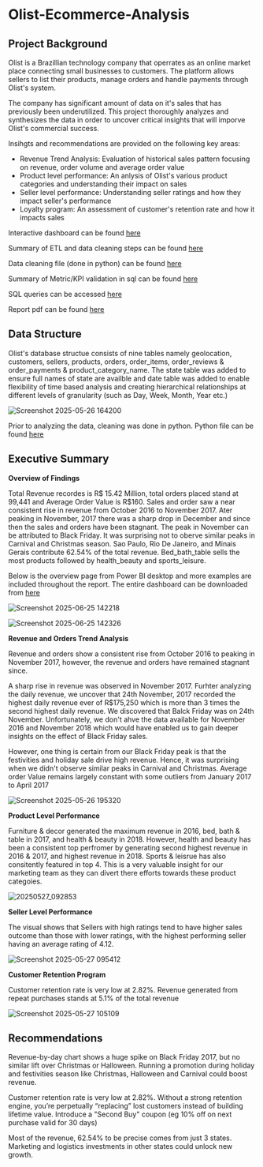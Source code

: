 # Olist-Ecommerce-Analysis

## Project Background
Olist is a Brazillian technology company that operrates as an online market place connecting small businesses to customers. The platform allows sellers to list their products, manage orders and handle payments through Olist's system.

The company has significant amount of data on it's sales that has previously been underutilized. This project thoroughly analyzes and synthesizes the data in order to uncover critical insights that will imporve Olist's commercial success.

Insihgts and recommendations are provided on the following key areas:

- Revenue Trend Analysis: Evaluation of historical sales pattern focusing on revenue, order volume and average order value
- Product level performance: An anlysis of Olist's various product categories and understanding their impact on sales
- Seller level performance: Understanding seller ratings and how they impact seller's performance
- Loyalty program: An assessment of customer's retention rate and how it impacts sales

Interactive dashboard can be found [here](Olist.pbix)

Summary of ETL and data cleaning steps can be found [here](ETL_and_data_cleaning_steps.pdf)

Data cleaning file (done in python) can be found [here](Data_Cleaning_Pandas.ipynb)

Summary of Metric/KPI validation in sql can be found [here](Data_metric_validation.pdf)

SQL queries can be accessed [here](Sql_validation.sql)

Report pdf can be found [here](Olist_report.pdf)


## Data Structure

Olist's database structue consists of nine tables namely geolocation, customers, sellers, products, orders, order_items, order_reviews & order_payments & product_category_name. The state table was added to ensure full names of state are availble and date table was added to enable flexibility of time based analysis and creating hierarchical relationships at different levels of granularity (such as Day, Week, Month, Year etc.)



![Screenshot 2025-05-26 164200](https://github.com/user-attachments/assets/9f75e785-07b6-4a46-93bc-8ba83006730e)

Prior to analyzing the data, cleaning was done in python. Python file can be found [here](Data_cleaning_pandas.pdf)

## Executive Summary

**Overview of Findings**

Total Revenue recordes is R$ 15.42 Million, total orders placed stand at 99,441 and Average Order Value is R$160. Sales and order saw a near consistent rise in revenue from October 2016 to November 2017. Ater peaking in November, 2017 there was a sharp drop in December and since then the sales and orders have been stagnant. The peak in November can be attributed to Black Friday. It was surprising not to oberve similar peaks in Carnival and Christmas season. Sao Paulo, Rio De Janeiro, and Minais Gerais contribute 62.54% of the total revenue. Bed_bath_table sells the most products followed by health_beauty and sports_leisure.

Below is the overview page from Power BI desktop and more examples are included throughout the report. The entire dashboard can be downloaded from [here](Olist.pbix)

![Screenshot 2025-06-25 142218](https://github.com/user-attachments/assets/881198e6-f91e-415f-9d4c-1c8e27482f87)

![Screenshot 2025-06-25 142326](https://github.com/user-attachments/assets/c7e9dc5a-2435-474e-a3ac-827abd07001b)


**Revenue and Orders Trend Analysis**

Revenue and orders show a consistent rise from October 2016 to peaking in November 2017, however, the revenue and orders have remained stagnant since. 

A sharp rise in revenue was observed in November 2017. Furhter analyzing the daily revenue, we uncover that 24th November, 2017 recorded the highest daily revenue ever of R$175,250 which is more than 3 times the second highest daily revenue. We discovered that Balck Friday was on 24th November. Unfortunately, we don't ahve the data available for November 2016 and November 2018 which would have enabled us to gain deeper insights on the effect of Black Friday sales. 

However, one thing is certain from our Black Friday peak is that the festivities and holiday sale drive high revenue. Hence, it was surprising when we didn't observe similar peaks in Carnival and Christmas. Average order Value remains largely constant with some outliers from January 2017 to April 2017

![Screenshot 2025-05-26 195320](https://github.com/user-attachments/assets/acea2d59-1657-417c-8c5f-679c8e1e6195)

**Product Level Performance**

Furniture & decor generated the maximum revenue in 2016, bed, bath & table in 2017, and health & beauty in 2018. However, health and beauty has been a consistent top perfromer by generating second highest revenue in 2016 & 2017, and highest revenue in 2018. Sports & leisrue has also consitently featured in top 4. This is a very valuable insight for our marketing team as they can divert there efforts towards these product categoies.

![20250527_092853](https://github.com/user-attachments/assets/46f7a2cc-b554-45fc-9cde-788b983baa54)

**Seller Level Performance**

 The visual shows that Sellers with high ratings tend to have higher sales outcome than those with lower ratings, with the highest performing seller having an average rating of 4.12.

![Screenshot 2025-05-27 095412](https://github.com/user-attachments/assets/33aa5c57-a4ee-4bb0-9703-479c2ccf33d4)

**Customer Retention Program**

Customer retention rate is very low at 2.82%. Revenue generated from repeat purchases stands at 5.1% of the total revenue

![Screenshot 2025-05-27 105109](https://github.com/user-attachments/assets/229136a0-df4c-4aad-882a-7b513d15bbcd)


## Recommendations

Revenue-by-day chart shows a huge spike on Black Friday 2017, but no similar lift over Christmas or Halloween. Running a promotion during holiday and festivities season like Christmas, Halloween and Carnival could boost revenue.

Customer retention rate is very low at 2.82%. Without a strong retention engine, you’re perpetually “replacing” lost customers instead of building lifetime value.
Introduce a "Second Buy" coupon (eg 10% off on next purchase valid for 30 days)

Most of the revenue, 62.54% to be precise comes from just 3 states. Marketing and logistics investments in other states could unlock new growth.


















